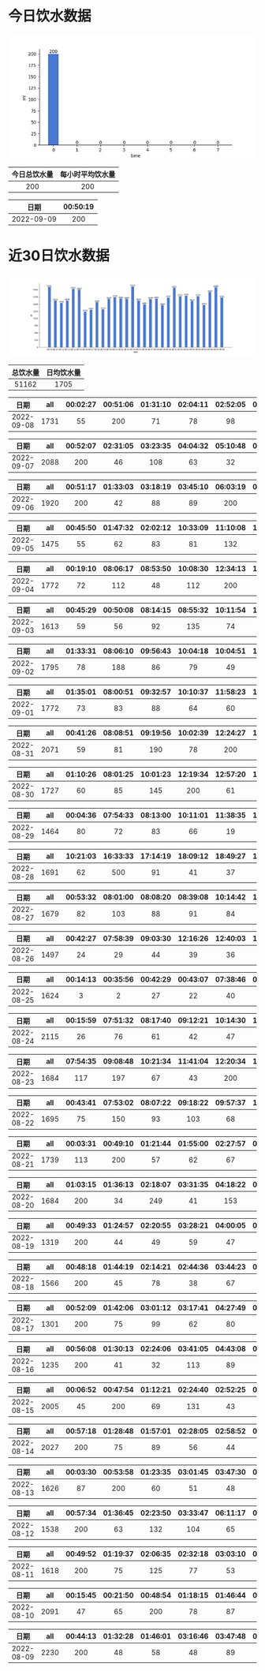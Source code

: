 # 今日饮水数据

<div align=center>
<img src="today.jpg" style="zoom: 100%;" />

| 今日总饮水量 | 每小时平均饮水量 |
| :----: | :----: |
| 200 | 200 |
</div>

| 日期 | 00:50:19 |
| :----: | :----: |
| 2022-09-09 | 200 |

# 近30日饮水数据

<div align=center>
<img src="30.jpg"style="zoom: 100%;" />

| 总饮水量 | 日均饮水量 |
| :----: | :----: |
| 51162 | 1705 |
</div>

| 日期 | all | 00:02:27 | 00:51:06 | 01:31:10 | 02:04:11 | 02:52:05 | 03:28:48 | 06:06:58 | 07:37:04 | 08:13:06 | 16:19:04 | 16:29:06 | 16:58:48 | 17:31:41 | 18:09:05 | 18:45:50 | 19:13:30 | 20:30:44 | 22:03:46 | 23:16:32 |
| :----: | :----: | :----: | :----: | :----: | :----: | :----: | :----: | :----: | :----: | :----: | :----: | :----: | :----: | :----: | :----: | :----: | :----: | :----: | :----: | :----: |
| 2022-09-08 | 1731 | 55 | 200 | 71 | 78 | 98 | 58 | 400 | 34 | 83 | 55 | 72 | 66 | 47 | 88 | 69 | 53 | 93 | 62 | 49 |

| 日期 | all | 00:52:07 | 02:31:05 | 03:23:35 | 04:04:32 | 05:10:48 | 05:42:24 | 06:53:33 | 08:20:28 | 14:54:31 | 15:30:20 | 16:36:48 | 17:39:50 | 18:09:57 | 18:24:33 | 19:16:30 | 20:27:18 | 20:45:48 | 22:00:33 | 22:37:29 | 22:54:06 |
| :----: | :----: | :----: | :----: | :----: | :----: | :----: | :----: | :----: | :----: | :----: | :----: | :----: | :----: | :----: | :----: | :----: | :----: | :----: | :----: | :----: | :----: |
| 2022-09-07 | 2088 | 200 | 46 | 108 | 63 | 32 | 200 | 74 | 60 | 55 | 36 | 73 | 300 | 133 | 72 | 37 | 60 | 212 | 109 | 86 | 132 |

| 日期 | all | 00:51:17 | 01:33:03 | 03:18:19 | 03:45:10 | 06:03:19 | 07:35:18 | 08:13:34 | 14:49:51 | 16:54:36 | 18:25:33 | 19:25:41 | 20:51:04 | 22:30:14 | 22:43:59 | 23:22:24 |
| :----: | :----: | :----: | :----: | :----: | :----: | :----: | :----: | :----: | :----: | :----: | :----: | :----: | :----: | :----: | :----: | :----: |
| 2022-09-06 | 1920 | 200 | 42 | 88 | 89 | 200 | 60 | 72 | 78 | 600 | 93 | 80 | 117 | 62 | 52 | 87 |

| 日期 | all | 00:45:50 | 01:47:32 | 02:02:12 | 10:33:09 | 11:10:08 | 11:40:28 | 13:13:36 | 14:27:41 | 15:00:14 | 16:00:37 | 16:34:51 | 20:23:42 | 22:29:15 |
| :----: | :----: | :----: | :----: | :----: | :----: | :----: | :----: | :----: | :----: | :----: | :----: | :----: | :----: | :----: |
| 2022-09-05 | 1475 | 55 | 62 | 83 | 81 | 132 | 80 | 500 | 39 | 61 | 113 | 44 | 161 | 64 |

| 日期 | all | 00:19:10 | 08:06:17 | 08:53:50 | 10:08:30 | 12:34:13 | 13:03:33 | 14:10:43 | 17:21:34 | 20:39:22 | 21:09:28 | 21:48:12 | 22:49:02 |
| :----: | :----: | :----: | :----: | :----: | :----: | :----: | :----: | :----: | :----: | :----: | :----: | :----: | :----: |
| 2022-09-04 | 1772 | 72 | 112 | 48 | 112 | 200 | 78 | 57 | 200 | 662 | 53 | 77 | 101 |

| 日期 | all | 00:45:29 | 00:50:08 | 08:14:15 | 08:55:32 | 10:11:54 | 11:03:31 | 12:19:03 | 13:03:29 | 14:22:25 | 15:13:02 | 17:11:30 | 17:41:24 | 19:02:34 | 20:41:30 | 22:02:49 | 22:32:23 | 23:33:23 |
| :----: | :----: | :----: | :----: | :----: | :----: | :----: | :----: | :----: | :----: | :----: | :----: | :----: | :----: | :----: | :----: | :----: | :----: | :----: |
| 2022-09-03 | 1613 | 59 | 56 | 92 | 135 | 74 | 87 | 200 | 138 | 53 | 55 | 200 | 81 | 85 | 98 | 45 | 88 | 67 |

| 日期 | all | 01:33:31 | 08:06:10 | 09:56:43 | 10:04:18 | 10:04:51 | 10:07:34 | 12:25:53 | 13:06:47 | 15:16:29 | 17:20:49 | 18:33:16 | 19:03:27 | 20:03:20 | 20:49:00 | 21:28:21 | 22:45:30 | 22:59:21 | 23:29:33 |
| :----: | :----: | :----: | :----: | :----: | :----: | :----: | :----: | :----: | :----: | :----: | :----: | :----: | :----: | :----: | :----: | :----: | :----: | :----: | :----: |
| 2022-09-02 | 1795 | 78 | 188 | 86 | 79 | 49 | 98 | 200 | 138 | 63 | 58 | 84 | 36 | 300 | 51 | 49 | 73 | 77 | 88 |

| 日期 | all | 01:35:01 | 08:00:51 | 09:32:57 | 10:10:37 | 11:58:23 | 12:29:47 | 13:05:58 | 14:40:33 | 15:12:53 | 16:47:38 | 17:18:40 | 17:31:32 | 19:16:15 | 20:44:39 | 21:13:20 | 21:35:45 | 22:36:48 | 23:46:24 |
| :----: | :----: | :----: | :----: | :----: | :----: | :----: | :----: | :----: | :----: | :----: | :----: | :----: | :----: | :----: | :----: | :----: | :----: | :----: | :----: |
| 2022-09-01 | 1772 | 73 | 83 | 88 | 64 | 60 | 200 | 88 | 310 | 57 | 87 | 200 | 13 | 88 | 88 | 38 | 35 | 37 | 163 |

| 日期 | all | 00:41:26 | 08:08:51 | 09:19:56 | 10:02:39 | 12:24:27 | 12:35:28 | 13:05:06 | 16:18:48 | 17:21:19 | 20:22:49 | 22:27:36 |
| :----: | :----: | :----: | :----: | :----: | :----: | :----: | :----: | :----: | :----: | :----: | :----: | :----: |
| 2022-08-31 | 2071 | 59 | 81 | 190 | 78 | 200 | 99 | 68 | 463 | 200 | 33 | 600 |

| 日期 | all | 01:10:26 | 08:01:25 | 10:01:23 | 12:19:34 | 12:57:20 | 14:00:09 | 15:10:59 | 16:17:20 | 17:22:36 | 17:37:12 | 19:16:25 | 20:39:43 | 21:11:01 | 22:01:33 | 22:46:47 | 23:46:25 |
| :----: | :----: | :----: | :----: | :----: | :----: | :----: | :----: | :----: | :----: | :----: | :----: | :----: | :----: | :----: | :----: | :----: | :----: |
| 2022-08-30 | 1727 | 60 | 85 | 145 | 200 | 61 | 57 | 112 | 77 | 67 | 72 | 87 | 86 | 41 | 44 | 500 | 33 |

| 日期 | all | 00:04:36 | 07:54:33 | 08:13:00 | 10:11:01 | 11:38:35 | 12:22:18 | 12:52:30 | 13:06:15 | 13:41:40 | 15:10:41 | 16:56:39 | 17:26:13 | 17:34:47 | 18:16:31 | 19:12:58 | 21:33:21 | 22:03:27 | 22:33:36 | 23:54:57 |
| :----: | :----: | :----: | :----: | :----: | :----: | :----: | :----: | :----: | :----: | :----: | :----: | :----: | :----: | :----: | :----: | :----: | :----: | :----: | :----: | :----: |
| 2022-08-29 | 1464 | 80 | 72 | 83 | 66 | 19 | 200 | 22 | 68 | 58 | 88 | 87 | 200 | 18 | 67 | 81 | 29 | 83 | 57 | 86 |

| 日期 | all | 10:21:03 | 16:33:33 | 17:14:19 | 18:09:12 | 18:49:27 | 19:35:44 | 20:13:34 | 22:26:46 | 23:01:00 | 23:20:36 | 23:46:08 |
| :----: | :----: | :----: | :----: | :----: | :----: | :----: | :----: | :----: | :----: | :----: | :----: | :----: |
| 2022-08-28 | 1691 | 62 | 500 | 91 | 41 | 37 | 42 | 150 | 600 | 48 | 55 | 65 |

| 日期 | all | 00:53:32 | 08:01:00 | 08:08:20 | 08:39:08 | 10:14:42 | 11:15:38 | 11:59:29 | 12:25:59 | 13:04:47 | 14:14:35 | 16:01:06 | 17:12:58 | 19:38:13 | 19:59:45 | 20:39:01 | 21:39:36 | 22:09:36 | 22:39:44 | 23:10:46 |
| :----: | :----: | :----: | :----: | :----: | :----: | :----: | :----: | :----: | :----: | :----: | :----: | :----: | :----: | :----: | :----: | :----: | :----: | :----: | :----: | :----: |
| 2022-08-27 | 1679 | 82 | 103 | 88 | 91 | 84 | 46 | 57 | 200 | 113 | 53 | 131 | 200 | 75 | 73 | 53 | 58 | 33 | 64 | 75 |

| 日期 | all | 00:42:27 | 07:58:39 | 09:03:30 | 12:16:26 | 12:40:03 | 14:01:14 | 14:07:12 | 14:37:54 | 14:38:58 | 14:45:27 | 16:11:19 | 17:28:34 | 18:03:40 | 21:14:24 | 21:55:34 | 22:25:25 | 22:55:46 | 23:57:39 |
| :----: | :----: | :----: | :----: | :----: | :----: | :----: | :----: | :----: | :----: | :----: | :----: | :----: | :----: | :----: | :----: | :----: | :----: | :----: | :----: |
| 2022-08-26 | 1497 | 24 | 29 | 44 | 39 | 36 | 200 | 44 | 44 | 92 | 77 | 68 | 99 | 60 | 400 | 51 | 22 | 82 | 86 |

| 日期 | all | 00:14:13 | 00:35:56 | 00:42:29 | 00:43:07 | 07:38:46 | 08:02:29 | 08:17:09 | 09:05:40 | 10:37:50 | 12:31:08 | 13:08:51 | 14:11:14 | 14:35:06 | 15:08:59 | 15:41:58 | 17:25:10 | 17:33:12 | 19:35:46 | 20:42:03 | 20:59:30 | 21:29:25 | 21:59:37 | 22:59:43 | 23:47:05 |
| :----: | :----: | :----: | :----: | :----: | :----: | :----: | :----: | :----: | :----: | :----: | :----: | :----: | :----: | :----: | :----: | :----: | :----: | :----: | :----: | :----: | :----: | :----: | :----: | :----: | :----: |
| 2022-08-25 | 1624 | 3 | 2 | 27 | 22 | 40 | 60 | 95 | 55 | 67 | 200 | 40 | 60 | 33 | 65 | 85 | 200 | 90 | 108 | 51 | 55 | 56 | 98 | 65 | 47 |

| 日期 | all | 00:15:59 | 07:51:32 | 08:17:40 | 09:12:21 | 10:14:30 | 10:55:33 | 11:25:11 | 12:22:15 | 13:07:10 | 14:24:20 | 14:58:37 | 16:32:32 | 16:56:09 | 17:19:34 | 17:32:35 | 18:34:40 | 19:03:00 | 19:46:09 | 20:24:06 | 21:37:53 | 22:49:41 |
| :----: | :----: | :----: | :----: | :----: | :----: | :----: | :----: | :----: | :----: | :----: | :----: | :----: | :----: | :----: | :----: | :----: | :----: | :----: | :----: | :----: | :----: | :----: |
| 2022-08-24 | 2115 | 26 | 76 | 61 | 42 | 47 | 49 | 107 | 200 | 96 | 95 | 44 | 94 | 113 | 200 | 50 | 110 | 65 | 75 | 80 | 400 | 85 |

| 日期 | all | 07:54:35 | 09:08:48 | 10:21:34 | 11:41:04 | 12:20:34 | 12:41:42 | 13:13:23 | 13:51:25 | 15:12:30 | 16:36:09 | 17:22:11 | 17:36:52 | 19:05:24 | 19:43:05 | 21:48:08 | 22:25:39 | 22:55:23 | 23:25:24 |
| :----: | :----: | :----: | :----: | :----: | :----: | :----: | :----: | :----: | :----: | :----: | :----: | :----: | :----: | :----: | :----: | :----: | :----: | :----: | :----: |
| 2022-08-23 | 1684 | 117 | 197 | 67 | 43 | 200 | 29 | 105 | 44 | 126 | 68 | 200 | 67 | 97 | 83 | 52 | 79 | 49 | 61 |

| 日期 | all | 00:43:41 | 07:53:02 | 08:07:22 | 09:18:22 | 09:57:37 | 10:11:50 | 12:15:16 | 12:40:49 | 13:06:42 | 14:14:18 | 15:11:37 | 16:18:18 | 17:29:54 | 19:31:11 | 22:02:07 | 22:50:28 | 23:16:29 |
| :----: | :----: | :----: | :----: | :----: | :----: | :----: | :----: | :----: | :----: | :----: | :----: | :----: | :----: | :----: | :----: | :----: | :----: | :----: |
| 2022-08-22 | 1695 | 75 | 150 | 93 | 103 | 68 | 84 | 200 | 82 | 87 | 65 | 114 | 67 | 200 | 95 | 52 | 70 | 90 |

| 日期 | all | 00:03:31 | 00:49:10 | 01:21:44 | 01:55:00 | 02:27:57 | 02:57:35 | 03:33:15 | 04:00:26 | 04:20:25 | 04:42:17 | 05:12:32 | 05:55:01 | 07:31:15 | 08:18:50 | 15:52:51 | 16:26:36 | 18:56:45 | 20:52:41 | 21:23:50 | 21:53:33 | 22:29:01 | 23:18:25 |
| :----: | :----: | :----: | :----: | :----: | :----: | :----: | :----: | :----: | :----: | :----: | :----: | :----: | :----: | :----: | :----: | :----: | :----: | :----: | :----: | :----: | :----: | :----: | :----: |
| 2022-08-21 | 1739 | 113 | 200 | 57 | 62 | 67 | 72 | 77 | 47 | 72 | 147 | 55 | 77 | 69 | 20 | 82 | 38 | 37 | 200 | 34 | 44 | 105 | 64 |

| 日期 | all | 01:03:15 | 01:36:13 | 02:18:07 | 03:31:35 | 04:18:22 | 05:55:48 | 06:33:49 | 06:55:33 | 07:45:38 | 08:13:59 | 16:03:36 | 16:37:12 | 17:08:09 | 18:34:36 | 20:31:20 | 21:59:38 |
| :----: | :----: | :----: | :----: | :----: | :----: | :----: | :----: | :----: | :----: | :----: | :----: | :----: | :----: | :----: | :----: | :----: | :----: |
| 2022-08-20 | 1684 | 200 | 34 | 249 | 41 | 153 | 66 | 59 | 41 | 73 | 63 | 67 | 81 | 96 | 300 | 57 | 104 |

| 日期 | all | 00:49:33 | 01:24:57 | 02:20:55 | 03:28:21 | 04:00:05 | 04:30:58 | 06:04:46 | 06:32:51 | 07:35:37 | 08:18:31 | 09:36:44 | 09:59:29 | 16:22:00 | 16:43:58 | 17:21:04 | 17:51:30 | 18:51:30 | 20:24:02 | 22:33:03 |
| :----: | :----: | :----: | :----: | :----: | :----: | :----: | :----: | :----: | :----: | :----: | :----: | :----: | :----: | :----: | :----: | :----: | :----: | :----: | :----: | :----: |
| 2022-08-19 | 1319 | 200 | 44 | 49 | 59 | 47 | 66 | 60 | 55 | 66 | 31 | 41 | 27 | 68 | 99 | 66 | 40 | 82 | 83 | 136 |

| 日期 | all | 00:48:18 | 01:44:19 | 02:14:21 | 02:44:36 | 03:44:23 | 04:44:32 | 06:14:40 | 06:45:09 | 07:12:21 | 08:31:05 | 15:19:51 | 15:57:33 | 16:57:37 | 18:46:24 | 19:36:09 | 20:47:54 | 21:17:45 | 21:57:59 | 22:28:03 | 22:58:57 | 23:55:23 |
| :----: | :----: | :----: | :----: | :----: | :----: | :----: | :----: | :----: | :----: | :----: | :----: | :----: | :----: | :----: | :----: | :----: | :----: | :----: | :----: | :----: | :----: | :----: |
| 2022-08-18 | 1566 | 200 | 45 | 78 | 38 | 67 | 32 | 68 | 92 | 81 | 66 | 44 | 48 | 66 | 200 | 55 | 69 | 94 | 32 | 30 | 81 | 80 |

| 日期 | all | 00:52:09 | 01:42:06 | 03:01:12 | 03:17:41 | 04:27:49 | 05:46:12 | 06:16:58 | 07:21:48 | 08:09:12 | 17:18:01 | 18:01:55 | 18:32:37 | 21:32:39 | 22:31:52 | 23:33:05 | 23:58:35 |
| :----: | :----: | :----: | :----: | :----: | :----: | :----: | :----: | :----: | :----: | :----: | :----: | :----: | :----: | :----: | :----: | :----: | :----: |
| 2022-08-17 | 1301 | 200 | 75 | 99 | 62 | 80 | 85 | 66 | 92 | 55 | 55 | 54 | 64 | 124 | 69 | 58 | 63 |

| 日期 | all | 00:56:08 | 01:30:13 | 02:24:06 | 03:41:05 | 04:43:08 | 05:31:23 | 06:29:07 | 06:59:56 | 09:07:54 | 16:50:57 | 19:22:37 | 22:30:59 |
| :----: | :----: | :----: | :----: | :----: | :----: | :----: | :----: | :----: | :----: | :----: | :----: | :----: | :----: |
| 2022-08-16 | 1235 | 200 | 41 | 32 | 113 | 89 | 69 | 200 | 61 | 77 | 112 | 200 | 41 |

| 日期 | all | 00:06:52 | 00:47:54 | 01:12:21 | 02:24:40 | 02:52:25 | 03:22:21 | 04:07:56 | 04:48:22 | 05:50:54 | 06:18:00 | 06:58:33 | 07:21:41 | 07:53:09 | 08:16:56 | 14:33:54 | 15:12:01 | 15:44:19 | 16:14:24 | 16:25:59 | 20:26:37 | 20:56:51 | 22:05:10 | 22:51:34 | 23:15:17 |
| :----: | :----: | :----: | :----: | :----: | :----: | :----: | :----: | :----: | :----: | :----: | :----: | :----: | :----: | :----: | :----: | :----: | :----: | :----: | :----: | :----: | :----: | :----: | :----: | :----: | :----: |
| 2022-08-15 | 2005 | 45 | 200 | 69 | 131 | 43 | 80 | 71 | 157 | 59 | 41 | 65 | 86 | 44 | 85 | 45 | 200 | 24 | 76 | 21 | 106 | 127 | 85 | 84 | 61 |

| 日期 | all | 00:57:18 | 01:28:48 | 01:57:01 | 02:28:05 | 02:58:52 | 03:15:17 | 03:45:58 | 04:15:34 | 04:59:04 | 05:59:12 | 06:49:05 | 07:24:36 | 09:09:04 | 16:34:07 | 17:01:02 | 17:10:56 | 17:41:52 | 17:58:05 | 18:35:10 | 19:14:03 | 19:44:50 | 20:54:05 | 22:14:22 | 22:40:37 | 23:35:14 | 23:36:04 | 23:36:27 |
| :----: | :----: | :----: | :----: | :----: | :----: | :----: | :----: | :----: | :----: | :----: | :----: | :----: | :----: | :----: | :----: | :----: | :----: | :----: | :----: | :----: | :----: | :----: | :----: | :----: | :----: | :----: | :----: | :----: |
| 2022-08-14 | 2027 | 200 | 75 | 89 | 56 | 44 | 32 | 88 | 87 | 61 | 200 | 53 | 106 | 62 | 56 | 47 | 63 | 79 | 116 | 51 | 66 | 72 | 55 | 69 | 33 | 43 | 61 | 63 |

| 日期 | all | 00:03:30 | 00:53:58 | 01:23:35 | 03:01:45 | 03:47:30 | 04:26:05 | 04:57:52 | 05:43:12 | 06:13:37 | 06:45:31 | 07:45:41 | 08:19:21 | 18:03:45 | 18:25:58 | 19:31:10 | 20:37:47 | 21:14:15 | 21:49:48 | 22:20:17 | 22:50:37 | 23:27:55 |
| :----: | :----: | :----: | :----: | :----: | :----: | :----: | :----: | :----: | :----: | :----: | :----: | :----: | :----: | :----: | :----: | :----: | :----: | :----: | :----: | :----: | :----: | :----: |
| 2022-08-13 | 1626 | 87 | 200 | 60 | 51 | 48 | 88 | 108 | 65 | 92 | 68 | 76 | 88 | 50 | 80 | 83 | 68 | 69 | 54 | 56 | 78 | 57 |

| 日期 | all | 00:57:34 | 01:36:45 | 02:23:50 | 03:33:47 | 06:11:17 | 06:52:07 | 16:06:25 | 16:36:48 | 16:49:28 | 17:02:08 | 17:36:34 | 18:15:00 | 22:31:11 |
| :----: | :----: | :----: | :----: | :----: | :----: | :----: | :----: | :----: | :----: | :----: | :----: | :----: | :----: | :----: |
| 2022-08-12 | 1538 | 200 | 63 | 132 | 104 | 65 | 97 | 62 | 67 | 72 | 53 | 46 | 77 | 500 |

| 日期 | all | 00:49:52 | 01:19:37 | 02:06:35 | 02:32:18 | 03:03:10 | 04:03:46 | 04:28:58 | 06:03:40 | 06:55:58 | 07:44:54 | 08:51:29 | 17:31:01 | 17:56:42 | 18:19:38 | 19:23:49 | 19:43:50 | 22:14:59 | 23:23:46 |
| :----: | :----: | :----: | :----: | :----: | :----: | :----: | :----: | :----: | :----: | :----: | :----: | :----: | :----: | :----: | :----: | :----: | :----: | :----: | :----: |
| 2022-08-11 | 1618 | 200 | 75 | 125 | 77 | 53 | 63 | 46 | 173 | 82 | 66 | 16 | 88 | 110 | 38 | 200 | 89 | 56 | 61 |

| 日期 | all | 00:15:45 | 00:21:50 | 00:48:54 | 01:18:15 | 01:46:44 | 02:19:28 | 03:43:48 | 03:54:10 | 05:44:37 | 06:15:17 | 07:00:44 | 08:11:16 | 16:18:21 | 16:48:30 | 18:49:50 | 20:30:07 | 22:24:23 | 22:25:02 | 22:26:24 | 23:33:05 | 23:33:22 | 23:37:01 |
| :----: | :----: | :----: | :----: | :----: | :----: | :----: | :----: | :----: | :----: | :----: | :----: | :----: | :----: | :----: | :----: | :----: | :----: | :----: | :----: | :----: | :----: | :----: | :----: |
| 2022-08-10 | 2091 | 47 | 65 | 200 | 78 | 87 | 66 | 57 | 57 | 75 | 86 | 63 | 69 | 92 | 33 | 500 | 68 | 92 | 65 | 88 | 88 | 47 | 68 |

| 日期 | all | 00:44:13 | 01:32:28 | 01:46:01 | 03:16:46 | 03:47:48 | 04:21:42 | 06:04:38 | 06:47:55 | 07:51:49 | 08:00:27 | 08:10:06 | 08:43:30 | 09:18:21 | 10:14:18 | 15:02:59 | 17:43:37 | 18:41:28 | 19:44:53 | 20:27:22 | 22:30:16 | 22:31:19 | 22:33:57 | 22:36:45 | 22:39:48 |
| :----: | :----: | :----: | :----: | :----: | :----: | :----: | :----: | :----: | :----: | :----: | :----: | :----: | :----: | :----: | :----: | :----: | :----: | :----: | :----: | :----: | :----: | :----: | :----: | :----: | :----: |
| 2022-08-09 | 2230 | 200 | 48 | 58 | 48 | 89 | 68 | 200 | 108 | 67 | 72 | 108 | 78 | 101 | 43 | 54 | 65 | 400 | 59 | 133 | 77 | 55 | 30 | 25 | 44 |

